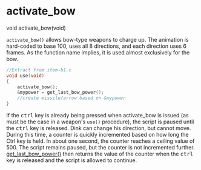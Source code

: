 # activate_bow

<Prototype>void activate_bow(void)</Prototype>

`activate_bow()` allows bow-type weapons to charge up. The animation is hard-coded to base 100, uses all 8 directions, and each direction uses 6 frames. As the function name implies, it is used almost exclusively for the bow.

```c
//Extract from item-b1.c
void use(void)
{
    activate_bow();
    &mypower = get_last_bow_power();
    //create missile/arrow based on &mypower
}
```

If the <kbd>ctrl</kbd> key is already being pressed when activate_bow is issued (as must be the case in a weapon's `use()` procedure), the script is paused until the <kbd>ctrl</kbd> key is released. Dink can change his direction, but cannot move. During this time, a counter is quickly incremented based on how long the Ctrl key is held. In about one second, the counter reaches a ceiling value of 500. The script remains paused, but the counter is not incremented further. [get_last_bow_power()](./get-last-bow-power.md) then returns the value of the counter when the <kbd>ctrl</kbd> key is released and the script is allowed to continue.
